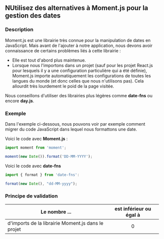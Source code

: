 ## NUtilisez des alternatives à Moment.js pour la gestion des dates

### Description

Moment.js est une librairie très connue pour la manipulation de dates en JavaScript. Mais avant de l'ajouter à notre application, nous devons avoir connaissance de certains problèmes liés à cette librairie : 

* Elle est tout d'abord plus maintenue.
* Lorsque nous l'importons dans un projet (sauf pour les projet React.js pour lesquels il y a une configuration particulière qui a été définie), Moment.js importe automatiquement les configurations de toutes les langues du monde (et donc celles que nous n'utilisons pas). Cela allourdit très lourdement le poid de la page visitée.  

Nous conseillons d'utiliser des librairies plus légères comme **date-fns** ou encore **day.js**.

### Exemple

Dans l'exemple ci-dessous, nous pouvons voir par exemple comment migrer du code JavaScript dans lequel nous formattons une date. 

Voici le code avec **Moment.js** : 

```javascript
import moment from 'moment';

moment(new Date()).format('DD-MM-YYYY');
```

Voici le code avec **date-fns** 

```javascript
import { format } from 'date-fns':

format(new Date(), "dd-MM-yyyy");
```

### Principe de validation

| Le nombre ...     | est inférieur ou égal à   |  
|-------------------|:-------------------------:|
| d'imports de la librairie Moment.js dans le projet | 0  |
